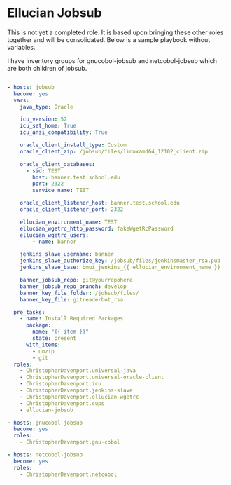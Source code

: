 # Ellucian Jobsub

This is not yet a completed role. It is based upon bringing these other roles
together and will be consolidated. Below is a sample playbook without variables.

I have inventory groups for gnucobol-jobsub and netcobol-jobsub which are both children
of jobsub.



```yml

- hosts: jobsub
  become: yes
  vars:
    java_type: Oracle

    icu_version: 52
    icu_set_home: True
    icu_ansi_compatibility: True

    oracle_client_install_type: Custom
    oracle_client_zip: /jobsub/files/linuxamd64_12102_client.zip

    oracle_client_databases:
      - sid: TEST
        host: banner.test.school.edu
        port: 2322
        service_name: TEST

    oracle_client_listener_host: banner.test.school.edu
    oracle_client_listener_port: 2322

    ellucian_environment_name: TEST
    ellucian_wgetrc_http_password: fakeWgetRcPassword
    ellucian_wgetrc_users:
        - name: banner

    jenkins_slave_username: banner
    jenkins_slave_authorize_key: /jobsub/files/jenkinsmaster_rsa.pub
    jenkins_slave_base: bmui_jenkins_{{ ellucian_environment_name }}

    banner_jobsub_repo: git@yourrepohere
    banner_jobsub_repo_branch: develop
    banner_key_file_folder: /jobsub/files/
    banner_key_file: gitreaderbot_rsa

  pre_tasks:
    - name: Install Required Packages
      package:
        name: "{{ item }}"
        state: present
      with_items:
        - unzip
        - git
  roles:
    - ChristopherDavenport.universal-java
    - ChristopherDavenport.universal-oracle-client
    - ChristopherDavenport.icu
    - ChristopherDavenport.jenkins-slave
    - ChristopherDavenport.ellucian-wgetrc
    - ChristopherDavenport.cups
    - ellucian-jobsub

- hosts: gnucobol-jobsub
  become: yes
  roles:
    - ChristopherDavenport.gnu-cobol

- hosts: netcobol-jobsub
  become: yes
  roles:
    - ChristopherDavenport.netcobol
```
